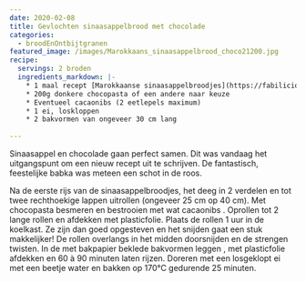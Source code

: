 ```yaml
---
date: 2020-02-08
title: Gevlochten sinaasappelbrood met chocolade
categories:
  - broodEnOntbijtgranen
featured_image: /images/Marokkaans_sinaasappelbrood_choco21200.jpg
recipe:
  servings: 2 broden
  ingredients_markdown: |-
    * 1 maal recept [Marokkaanse sinaasappelbroodjes](https://fabilicious.be/recipes/broodenontbijtgranen/2019/03/16/Marokkaanse_sinaasappelbroodjes/)    * 200g donkere chocopasta of een andere naar keuze    * Eventueel cacaonibs (2 eetlepels maximum)    * 1 ei, loskloppen    * 2 bakvormen van ongeveer 30 cm lang   
---
```

Sinaasappel en chocolade gaan perfect samen. Dit was vandaag het uitgangspunt om een nieuw recept uit te schrijven.
De fantastisch, feestelijke babka was meteen een schot in de roos. 

<!--more-->

Na de eerste rijs van de sinaasappelbroodjes, het deeg in 2 verdelen en tot twee rechthoekige lappen uitrollen (ongeveer 25 cm op 40 cm).Met chocopasta besmeren en bestrooien met wat cacaonibs .Oprollen tot 2 lange rollen en afdekken met plasticfolie.Plaats de rollen 1 uur in de koelkast. Ze zijn dan goed opgesteven en het snijden gaat een stuk makkelijker!De rollen overlangs in het midden doorsnijden en de strengen twisten.In de met bakpapier beklede bakvormen leggen , met plasticfolie afdekken en 60 à 90 minuten laten rijzen.Doreren met een losgeklopt ei  met een beetje water en bakken op 170°C gedurende 25 minuten.




